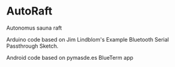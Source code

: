AutoRaft
========

Autonomus sauna raft

Arduino code based on Jim Lindblom's Example Bluetooth Serial Passthrough Sketch.

Android code based on pymasde.es BlueTerm app
